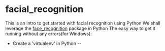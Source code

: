 # facial_recognition
This is an intro to get started with facial recognition using Python
We shall leverage the [face_recognition](https://github.com/ageitgey/face_recognition) package in Python 
The easy way to get it running without any errors(for Windows):
- Create a 'virtualenv' in Python 
-- 
